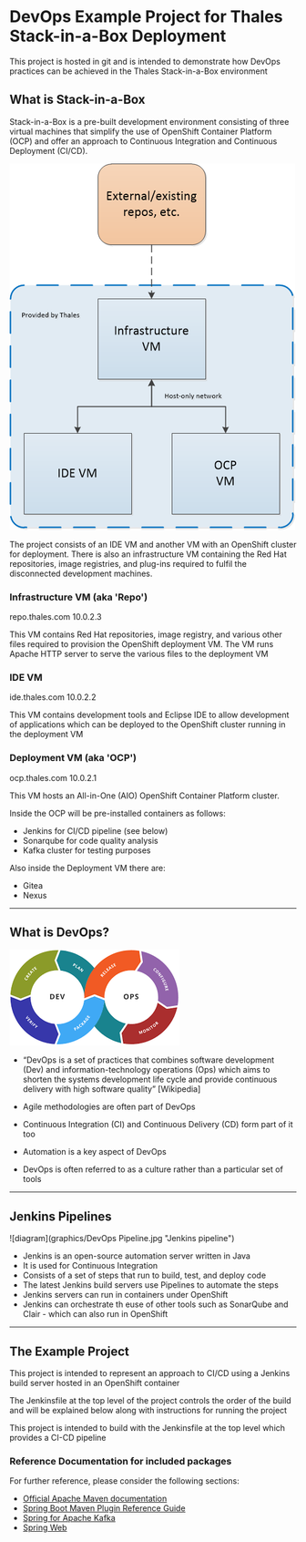 # DevOps Example Project for Thales Stack-in-a-Box Deployment

This project is hosted in git and is intended to demonstrate how DevOps practices can be achieved in the Thales Stack-in-a-Box environment

## What is Stack-in-a-Box

Stack-in-a-Box is a pre-built development environment consisting of three virtual machines that simplify the use of OpenShift Container Platform (OCP) and offer an approach to Continuous Integration and Continuous Deployment (CI/CD).

![diagram](graphics/SIAB-infra-overview.png "SIAB")

The project consists of an IDE VM and another VM with an OpenShift cluster for deployment. There is also an infrastructure VM containing the Red Hat repositories, image registries, and plug-ins required to fulfil the disconnected development machines.

### Infrastructure VM (aka 'Repo')

repo.thales.com 10.0.2.3

This VM contains Red Hat repositories, image registry, and various other files required to provision the OpenShift deployment VM. The VM runs Apache HTTP server to serve the various files to the deployment VM

### IDE VM

ide.thales.com 10.0.2.2

This VM contains development tools and Eclipse IDE to allow development of applications which can be deployed to the OpenShift cluster running in the deployment VM

### Deployment VM (aka 'OCP')

ocp.thales.com 10.0.2.1

This VM hosts an All-in-One (AIO) OpenShift Container Platform cluster. 

Inside the OCP will be pre-installed containers as follows:

- Jenkins for CI/CD pipeline (see below)
- Sonarqube for code quality analysis
- Kafka cluster for testing purposes

Also inside the Deployment VM there are:

- Gitea
- Nexus

--------------------------

## What is DevOps?

![diagram](graphics/devops.png "DevOps")

- “DevOps is a set of practices that combines software development (Dev) and information-technology operations (Ops) which aims to shorten the systems development life cycle and provide continuous delivery with high software quality” [Wikipedia]

- Agile methodologies are often part of DevOps

- Continuous Integration (CI) and Continuous Delivery (CD) form part of it too 

- Automation is a key aspect of DevOps

- DevOps is often referred to as a culture rather than a particular set of tools

--------------------------------

## Jenkins Pipelines

![diagram](graphics/DevOps Pipeline.jpg "Jenkins pipeline")

- Jenkins is an open-source automation server written in Java
- It is used for Continuous Integration 
- Consists of a set of steps that run to build, test, and deploy code
- The latest Jenkins build servers use Pipelines to automate the steps
- Jenkins servers can run in containers under OpenShift
- Jenkins can orchestrate th euse of other tools such as SonarQube and Clair - which can also run in OpenShift

-------------------------------
## The Example Project

This project is intended to represent an approach to CI/CD using a Jenkins build server hosted in an OpenShift container

The Jenkinsfile at the top level of the project controls the order of the build and will be explained below along with instructions for running the project

This project is intended to build with the Jenkinsfile at the top level which provides a CI-CD pipeline  

### Reference Documentation for included packages

For further reference, please consider the following sections:

* [Official Apache Maven documentation](https://maven.apache.org/guides/index.html)
* [Spring Boot Maven Plugin Reference Guide](https://docs.spring.io/spring-boot/docs/2.2.2.RELEASE/maven-plugin/)
* [Spring for Apache Kafka](https://docs.spring.io/spring-boot/docs/2.2.2.RELEASE/reference/htmlsingle/#boot-features-kafka)
* [Spring Web](https://docs.spring.io/spring-boot/docs/2.2.2.RELEASE/reference/htmlsingle/#boot-features-developing-web-applications)